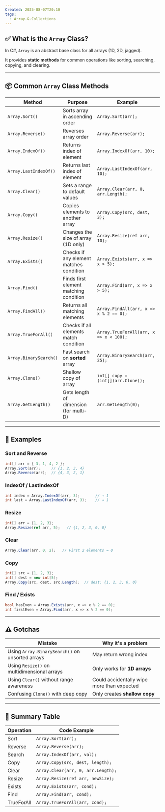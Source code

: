```yaml
---
Created: 2025-08-07T20:10
tags:
  - Array-&-Collections
---
```

## ✅ What is the `Array` Class?

In C#, `Array` is an abstract base class for all arrays (1D, 2D, jagged).

It provides **static methods** for common operations like sorting, searching, copying, and clearing.

---

## 📦 Common `Array` Class Methods

|Method|Purpose|Example|
|---|---|---|
|`Array.Sort()`|Sorts array in ascending order|`Array.Sort(arr);`|
|`Array.Reverse()`|Reverses array order|`Array.Reverse(arr);`|
|`Array.IndexOf()`|Returns index of element|`Array.IndexOf(arr, 10);`|
|`Array.LastIndexOf()`|Returns last index of element|`Array.LastIndexOf(arr, 10);`|
|`Array.Clear()`|Sets a range to default values|`Array.Clear(arr, 0, arr.Length);`|
|`Array.Copy()`|Copies elements to another array|`Array.Copy(src, dest, 3);`|
|`Array.Resize()`|Changes the size of array (1D only)|`Array.Resize(ref arr, 10);`|
|`Array.Exists()`|Checks if any element matches condition|`Array.Exists(arr, x => x > 5);`|
|`Array.Find()`|Finds first element matching condition|`Array.Find(arr, x => x > 5);`|
|`Array.FindAll()`|Returns all matching elements|`Array.FindAll(arr, x => x % 2 == 0);`|
|`Array.TrueForAll()`|Checks if all elements match condition|`Array.TrueForAll(arr, x => x < 100);`|
|`Array.BinarySearch()`|Fast search on **sorted** array|`Array.BinarySearch(arr, 25);`|
|`Array.Clone()`|Shallow copy of array|`int[] copy = (int[])arr.Clone();`|
|`Array.GetLength()`|Gets length of dimension (for multi-D)|`arr.GetLength(0);`|

---

## 🧠 Examples

### Sort and Reverse

```C#
int[] arr = { 3, 1, 4, 2 };
Array.Sort(arr);     // {1, 2, 3, 4}
Array.Reverse(arr);  // {4, 3, 2, 1}
```

### IndexOf / LastIndexOf

```C#
int index = Array.IndexOf(arr, 3);       // → 1
int last = Array.LastIndexOf(arr, 3);    // → 1
```

### Resize

```C#
int[] arr = {1, 2, 3};
Array.Resize(ref arr, 5);   // {1, 2, 3, 0, 0}
```

### Clear

```C#
Array.Clear(arr, 0, 2);   // First 2 elements → 0
```

### Copy

```C#
int[] src = {1, 2, 3};
int[] dest = new int[5];
Array.Copy(src, dest, src.Length);  // dest: {1, 2, 3, 0, 0}
```

### Find / Exists

```C#
bool hasEven = Array.Exists(arr, x => x % 2 == 0);
int firstEven = Array.Find(arr, x => x % 2 == 0);
```

---

## ⚠️ Gotchas

|Mistake|Why it's a problem|
|---|---|
|Using `Array.BinarySearch()` on unsorted arrays|May return wrong index|
|Using `Resize()` on multidimensional arrays|Only works for **1D arrays**|
|Using `Clear()` without range awareness|Could accidentally wipe more than expected|
|Confusing `Clone()` with deep copy|Only creates **shallow copy**|

---

## 📌 Summary Table

|Operation|Code Example|
|---|---|
|Sort|`Array.Sort(arr);`|
|Reverse|`Array.Reverse(arr);`|
|Search|`Array.IndexOf(arr, val);`|
|Copy|`Array.Copy(src, dest, length);`|
|Clear|`Array.Clear(arr, 0, arr.Length);`|
|Resize|`Array.Resize(ref arr, newSize);`|
|Exists|`Array.Exists(arr, cond);`|
|Find|`Array.Find(arr, cond);`|
|TrueForAll|`Array.TrueForAll(arr, cond);`|